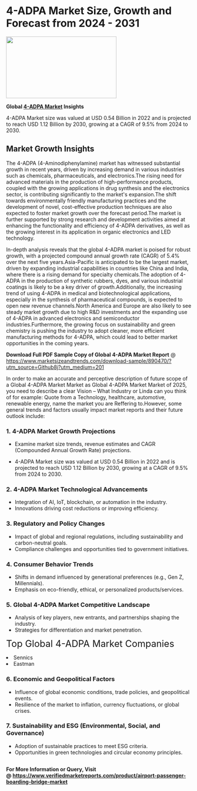 <H1>4-ADPA Market Size, Growth and Forecast from 2024 - 2031</H1><img class="aligncenter size-medium wp-image-584254" src="https://thirdeyenews.in/wp-content/uploads/2024/09/Global-Market-Research-300x168.jpeg" alt="" width="300" height="168" /><p><strong>Global&nbsp;<a href="https://www.marketsizeandtrends.com/download-sample/890470/?utm_source=Github8j?utm_medium=201">4-ADPA Market</a> Insights</strong></p><p>4-ADPA Market size was valued at USD 0.54 Billion in 2022 and is projected to reach USD 1.12 Billion by 2030, growing at a CAGR of 9.5% from 2024 to 2030.</p><p><h2>Market Growth Insights</h2> <p>The 4-ADPA (4-Aminodiphenylamine) market has witnessed substantial growth in recent years, driven by increasing demand in various industries such as chemicals, pharmaceuticals, and electronics.The rising need for advanced materials in the production of high-performance products, coupled with the growing applications in drug synthesis and the electronics sector, is contributing significantly to the market's expansion.The shift towards environmentally friendly manufacturing practices and the development of novel, cost-effective production techniques are also expected to foster market growth over the forecast period.The market is further supported by strong research and development activities aimed at enhancing the functionality and efficiency of 4-ADPA derivatives, as well as the growing interest in its application in organic electronics and LED technology.</p> <p>In-depth analysis reveals that the global 4-ADPA market is poised for robust growth, with a projected compound annual growth rate (CAGR) of 5.4% over the next five years.Asia-Pacific is anticipated to be the largest market, driven by expanding industrial capabilities in countries like China and India, where there is a rising demand for specialty chemicals.The adoption of 4-ADPA in the production of synthetic rubbers, dyes, and various industrial coatings is likely to be a key driver of growth.Additionally, the increasing trend of using 4-ADPA in medical and biotechnological applications, especially in the synthesis of pharmaceutical compounds, is expected to open new revenue channels.North America and Europe are also likely to see steady market growth due to high R&D investments and the expanding use of 4-ADPA in advanced electronics and semiconductor industries.Furthermore, the growing focus on sustainability and green chemistry is pushing the industry to adopt cleaner, more efficient manufacturing methods for 4-ADPA, which could lead to better market opportunities in the coming years.</p> <p><span class=""><strong>Download Full PDF Sample Copy of Global 4-ADPA Market Report</strong> @ <a href="https://www.marketsizeandtrends.com/download-sample/890470/?utm_source=Github8j?utm_medium=201" target="_blank">https://www.marketsizeandtrends.com/download-sample/890470/?utm_source=Github8j?utm_medium=201</a></span></p><p>In order to make an accurate and perceptive description of future scope of a Global&nbsp;4-ADPA Market Market as Global&nbsp;4-ADPA Market Market of 2025, you need to describe a clear Vision &ndash; What Industry or Linda can you think of for example: Quote from a Technology, healthcare, automotive, renewable energy, name the market you are Reffering to.However, some general trends and factors usually impact market reports and their future outlook include:</p><h3>1.&nbsp;<strong>4-ADPA Market Growth Projections</strong></h3><ul><li>Examine market size trends, revenue estimates and CAGR (Compounded Annual Growth Rate) projections.</li><li><p>4-ADPA Market size was valued at USD 0.54 Billion in 2022 and is projected to reach USD 1.12 Billion by 2030, growing at a CAGR of 9.5% from 2024 to 2030.</p></li></ul><h3>2.&nbsp;<strong>4-ADPA Market Technological Advancements</strong></h3><ul><li>Integration of AI, IoT, blockchain, or automation in the industry.</li><li>Innovations driving cost reductions or improving efficiency.</li></ul><h3>3.&nbsp;<strong>Regulatory and Policy Changes</strong></h3><ul><li>Impact of global and regional regulations, including sustainability and carbon-neutral goals.</li><li>Compliance challenges and opportunities tied to government initiatives.</li></ul><h3>4.&nbsp;<strong>Consumer Behavior Trends</strong></h3><ul><li>Shifts in demand influenced by generational preferences (e.g., Gen Z, Millennials).</li><li>Emphasis on eco-friendly, ethical, or personalized products/services.</li></ul><h3>5.&nbsp;<strong>Global 4-ADPA Market Competitive Landscape</strong></h3><ul><li>Analysis of key players, new entrants, and partnerships shaping the industry.</li><li>Strategies for differentiation and market penetration.</li></ul><p data-pm-slice="1 1 []"><span style="color: inherit; font-family: inherit; font-size: 25px;">Top Global 4-ADPA Market Companies</span></p><div class="" data-test-id=""><p><li>Sennics</li><li> Eastman</li></p></div><h3>6.&nbsp;<strong>Economic and Geopolitical Factors</strong></h3><ul><li>Influence of global economic conditions, trade policies, and geopolitical events.</li><li>Resilience of the market to inflation, currency fluctuations, or global crises.</li></ul><h3>7.&nbsp;<strong>Sustainability and ESG (Environmental, Social, and Governance)</strong></h3><ul><li>Adoption of sustainable practices to meet ESG criteria.</li><li>Opportunities in green technologies and circular economy principles.</li></ul><h2><strong style="font-size: 14px;">For More Information or Query, Visit @&nbsp;</strong><a style="background-color: #ffffff; font-size: 14px;" href="https://www.marketsizeandtrends.com/report/4-adpa-market/" target="_blank">https://www.verifiedmarketreports.com/product/airport-passenger-boarding-bridge-market</a></h2>